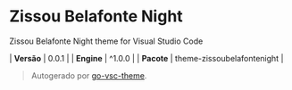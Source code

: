# Zissou Belafonte Night

Zissou Belafonte Night theme for Visual Studio Code

| **Versão** | 0.0.1 |
| **Engine** | ^1.0.0 |
| **Pacote** | theme-zissoubelafontenight |

> Autogerado por [go-vsc-theme](https://github.com/natalbu/go-vsc-theme).
